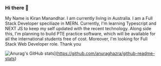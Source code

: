 ### Hi there 👋
My Name is Kiran Manandhar. I am currently living in Australia. I am a Full Stack Developer speciliaze in MERN. Currently, I'm learning Typescript and NEXT JS to keep my self updated with the recent technology. Along side this, I'm planning to build PTE practice software, which will be available for all the international students free of cost. Moreover, I'm looking for Full Stack Web Developer role. Thank you 


![Anurag's GitHub stats](https://github-readme-stats.vercel.app/api?username=kiransamjhana)](https://github.com/anuraghazra/github-readme-stats)
